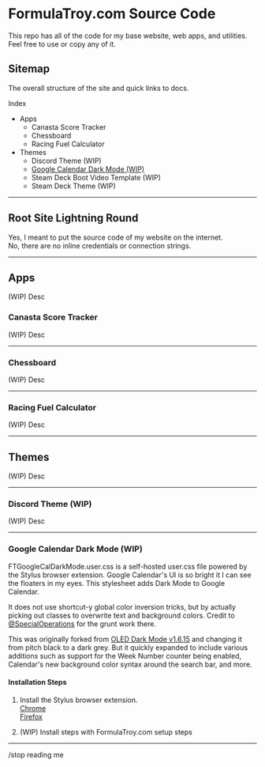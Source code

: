 # FormulaTroy.com Source Code

This repo has all of the code for my base website, web apps, and utilities. Feel free to use or copy any of it.

## Sitemap

The overall structure of the site and quick links to docs.

Index<br>
- Apps<br>
  - Canasta Score Tracker<br>
  - Chessboard<br>
  - Racing Fuel Calculator<br>
- Themes<br>
  - Discord Theme (WIP)<br>
  - [Google Calendar Dark Mode (WIP)](https://github.com/FormulaTroy/FormulaTroy.com#google-calendar-dark-mode-wip)<br>
  - Steam Deck Boot Video Template (WIP)<br>
  - Steam Deck Theme (WIP)<br>

---------------------------

## Root Site Lightning Round

Yes, I meant to put the source code of my website on the internet.<br>
No, there are no inline credentials or connection strings.

---------------------------

## Apps

(WIP) Desc

### Canasta Score Tracker

(WIP) Desc

---------------------------

### Chessboard

(WIP) Desc

---------------------------

### Racing Fuel Calculator

(WIP) Desc

---------------------------

## Themes

(WIP) Desc

---------------------------

### Discord Theme (WIP)

(WIP) Desc

---------------------------

### Google Calendar Dark Mode (WIP)

FTGoogleCalDarkMode.user.css is a self-hosted user.css file powered by the Stylus browser extension. Google Calendar's UI is so bright it I can see the floaters in my eyes. This stylesheet adds Dark Mode to Google Calendar.

It does not use shortcut-y global color inversion tricks, but by actually picking out classes to overwrite text and background colors. Credit to [@SpecialOperations](https://github.com/SpecialOperations) for the grunt work there.

This was originally forked from [OLED Dark Mode v1.6.15](https://github.com/SpecialOperations/Dark-Mode-for-Google-Calendar/releases/tag/v1.6.15) and changing it from pitch black to a dark grey. But it quickly expanded to include various additions such as support for the Week Number counter being enabled, Calendar's new background color syntax around the search bar, and more.

#### Installation Steps

1. Install the Stylus browser extension.<br>
[Chrome](https://chrome.google.com/webstore/detail/stylus/clngdbkpkpeebahjckkjfobafhncgmne)<br>
[Firefox](https://addons.mozilla.org/firefox/addon/styl-us/)

2. (WIP) Install steps with FormulaTroy.com setup steps

---------------------------

/stop reading me